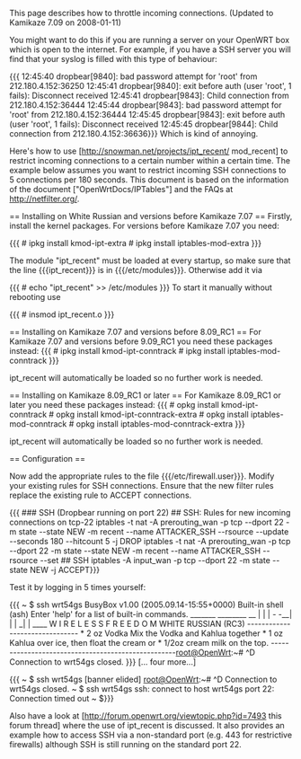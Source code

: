 This page describes how to throttle incoming connections. (Updated to
Kamikaze 7.09 on 2008-01-11)

You might want to do this if you are running a server on your OpenWRT
box which is open to the internet. For example, if you have a SSH server
you will find that your syslog is filled with this type of behaviour:

{{{ 12:45:40 dropbear\[9840\]: bad password attempt for 'root' from
212.180.4.152:36250 12:45:41 dropbear\[9840\]: exit before auth (user
'root', 1 fails): Disconnect received 12:45:41 dropbear\[9843\]: Child
connection from 212.180.4.152:36444 12:45:44 dropbear\[9843\]: bad
password attempt for 'root' from 212.180.4.152:36444 12:45:45
dropbear\[9843\]: exit before auth (user 'root', 1 fails): Disconnect
received 12:45:45 dropbear\[9844\]: Child connection from
212.180.4.152:36636}}} Which is kind of annoying.

Here's how to use \[<http://snowman.net/projects/ipt_recent/>
mod\_recent\] to restrict incoming connections to a certain number
within a certain time. The example below assumes you want to restrict
incoming SSH connections to 5 connections per 180 seconds. This document
is based on the information of the document \["OpenWrtDocs/IPTables"\]
and the FAQs at <http://netfilter.org/>.

== Installing on White Russian and versions before Kamikaze 7.07 ==
Firstly, install the kernel packages. For versions before Kamikaze 7.07
you need:

{{{ \# ipkg install kmod-ipt-extra \# ipkg install iptables-mod-extra
}}}

The module "ipt\_recent" must be loaded at every startup, so make sure
that the line {{{ipt\_recent}}} is in {{{/etc/modules}}}. Otherwise add
it via

{{{ \# echo "ipt\_recent" &gt;&gt; /etc/modules }}} To start it manually
without rebooting use

{{{ \# insmod ipt\_recent.o }}}

== Installing on Kamikaze 7.07 and versions before 8.09\_RC1 == For
Kamikaze 7.07 and versions before 9.09\_RC1 you need these packages
instead: {{{ \# ipkg install kmod-ipt-conntrack \# ipkg install
iptables-mod-conntrack }}}

ipt\_recent will automatically be loaded so no further work is needed.

== Installing on Kamikaze 8.09\_RC1 or later == For Kamikaze 8.09\_RC1
or later you need these packages instead: {{{ \# opkg install
kmod-ipt-conntrack \# opkg install kmod-ipt-conntrack-extra \# opkg
install iptables-mod-conntrack \# opkg install
iptables-mod-conntrack-extra }}}

ipt\_recent will automatically be loaded so no further work is needed.

== Configuration ==

Now add the appropriate rules to the file {{{/etc/firewall.user}}}.
Modify your existing rules for SSH connections. Ensure that the new
filter rules replace the existing rule to ACCEPT connections.

{{{ \#\#\# SSH (Dropbear running on port 22) \#\# SSH: Rules for new
incoming connections on tcp-22 iptables -t nat -A prerouting\_wan -p tcp
--dport 22 -m state --state NEW
 -m recent --name ATTACKER\_SSH --rsource --update --seconds 180
--hitcount 5 -j DROP iptables -t nat -A prerouting\_wan -p tcp --dport
22 -m state --state NEW
 -m recent --name ATTACKER\_SSH --rsource --set \#\# SSH iptables -A
input\_wan -p tcp --dport 22 -m state --state NEW -j ACCEPT}}}

Test it by logging in 5 times yourself:

{{{ \~ \$ ssh wrt54gs BusyBox v1.00 (2005.09.14-15:55+0000) Built-in
shell (ash) Enter 'help' for a list of built-in commands. \_\_\_\_\_\_\_
\_\_\_\_\_\_\_\_ \_\_ | | | - -\_\_| | | \_| | \_\_\_\_ W I R E L E S S
F R E E D O M WHITE RUSSIAN (RC3) ------------------------------- \* 2
oz Vodka Mix the Vodka and Kahlua together \* 1 oz Kahlua over ice, then
float the cream or \* 1/2oz cream milk on the top.
---------------------------------------------------<root@OpenWrt>:\~\#
\^D Connection to wrt54gs closed. }}} \[... four more...\]

{{{ \~ \$ ssh wrt54gs \[banner elided\] <root@OpenWrt>:\~\# \^D
Connection to wrt54gs closed. \~ \$ ssh wrt54gs ssh: connect to host
wrt54gs port 22: Connection timed out \~ \$}}}

Also have a look at \[<http://forum.openwrt.org/viewtopic.php?id=7493>
this forum thread\] where the use of ipt\_recent is discussed. It also
provides an example how to access SSH via a non-standard port (e.g. 443
for restrictive firewalls) although SSH is still running on the standard
port 22.
